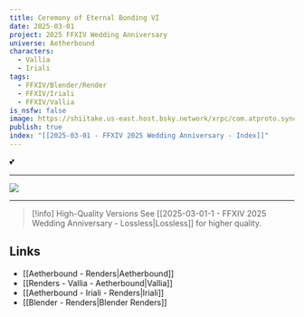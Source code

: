 ```yaml
---
title: Ceremony of Eternal Bonding VI
date: 2025-03-01
project: 2025 FFXIV Wedding Anniversary
universe: Aetherbound
characters:
  - Vallia
  - Iriali
tags:
  - FFXIV/Blender/Render
  - FFXIV/Iriali
  - FFXIV/Vallia
is_nsfw: false
image: https://shiitake.us-east.host.bsky.network/xrpc/com.atproto.sync.getBlob?did=did%3Aplc%3Avigxa24owwfxyoe5nnweh7i4&cid=bafkreidyxzlortntwyeawnu6qmmxssv3h2bw7lgybrff6mzvrjhte5m22e
publish: true
index: "[[2025-03-01 - FFXIV 2025 Wedding Anniversary - Index]]"
---
```

💕

---

![](https://shiitake.us-east.host.bsky.network/xrpc/com.atproto.sync.getBlob?did=did%3Aplc%3Avigxa24owwfxyoe5nnweh7i4&cid=bafkreie7qczmkkcu3tegwj6nqllfe6wngcowo3ekf27bluy2llz4rzizx4)

---

> [!info] High-Quality Versions
> See [[2025-03-01-1 - FFXIV 2025 Wedding Anniversary - Lossless|Lossless]] for higher quality.


## Links
* [[Aetherbound - Renders|Aetherbound]]
* [[Renders - Vallia - Aetherbound|Vallia]]
* [[Aetherbound - Iriali - Renders|Iriali]]
* [[Blender - Renders|Blender Renders]]

